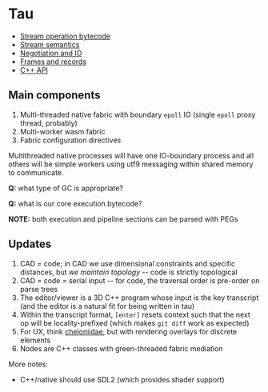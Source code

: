 # Tau
+ [Stream operation bytecode](m/bytecode.md)
+ [Stream semantics](m/stream.md)
+ [Negotiation and IO](m/negotiation.md)
+ [Frames and records](m/records.md)
+ [C++ API](m/cpp.md)


## Main components
1. Multi-threaded native fabric with boundary `epoll` IO (single `epoll` proxy thread, probably)
2. Multi-worker wasm fabric
3. Fabric configuration directives

Multithreaded native processes will have one IO-boundary process and all others will be simple workers using utf9 messaging within shared memory to communicate.

**Q:** what type of GC is appropriate?

**Q:** what is our core execution bytecode?

**NOTE:** both execution and pipeline sections can be parsed with PEGs


## Updates
1. CAD = code; in CAD we use dimensional constraints and specific distances, but _we maintain topology_ -- code is strictly topological
2. CAD = code = serial input -- for code, the traversal order is pre-order on parse trees
3. The editor/viewer is a 3D C++ program whose input is the key transcript (and the editor is a natural fit for being written in tau)
4. Within the transcript format, `[enter]` resets context such that the next op will be locality-prefixed (which makes `git diff` work as expected)
5. For UX, think [cheloniidae](https://spencertipping.com/cheloniidae), but with rendering overlays for discrete elements
6. Nodes are C++ classes with green-threaded fabric mediation

More notes:

+ C++/native should use SDL2 (which provides shader support)
